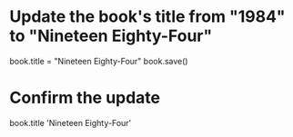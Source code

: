 # Update the book's title from "1984" to "Nineteen Eighty-Four"
book.title = "Nineteen Eighty-Four"
book.save()

# Confirm the update
book.title
'Nineteen Eighty-Four'

